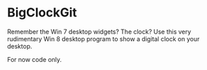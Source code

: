 BigClockGit
===========

Remember the Win 7 desktop widgets? The clock? Use this very rudimentary Win 8 desktop program to show a digital clock on your desktop.

For now code only.
